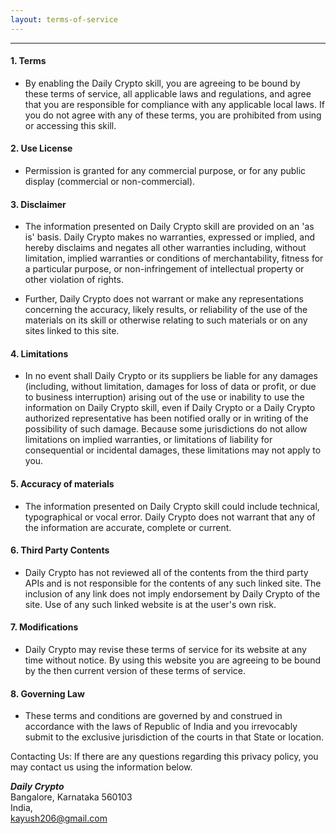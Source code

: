 ```yaml
---
layout: terms-of-service
---
```


* * *
#### [](#header-4)1. Terms

*   By enabling the Daily Crypto skill, you are agreeing to be bound by these terms of service, all applicable laws and regulations, and agree that you are responsible for compliance with any applicable local laws. If you do not agree with any of these terms, you are prohibited from using or accessing this skill.

#### [](#header-4)2. Use License

*   Permission is granted for any commercial purpose, or for any public display (commercial or non-commercial).

#### [](#header-4)3. Disclaimer

*   The information presented on Daily Crypto skill are provided on an 'as is' basis. Daily Crypto makes no warranties, expressed or implied, and hereby disclaims and negates all other warranties including, without limitation, implied warranties or conditions of merchantability, fitness for a particular purpose, or non-infringement of intellectual property or other violation of rights.

*   Further, Daily Crypto does not warrant or make any representations concerning the accuracy, likely results, or reliability of the use of the materials on its skill or otherwise relating to such materials or on any sites linked to this site.


#### [](#header-4)4. Limitations

*   In no event shall Daily Crypto or its suppliers be liable for any damages (including, without limitation, damages for loss of data or profit, or due to business interruption) arising out of the use or inability to use the information on Daily Crypto skill, even if Daily Crypto or a Daily Crypto authorized representative has been notified orally or in writing of the possibility of such damage. Because some jurisdictions do not allow limitations on implied warranties, or limitations of liability for consequential or incidental damages, these limitations may not apply to you.

#### [](#header-4)5. Accuracy of materials

*   The information presented on Daily Crypto skill could include technical, typographical or vocal error. Daily Crypto does not warrant that any of the information are accurate, complete or current.

#### [](#header-4)6. Third Party Contents

*   Daily Crypto has not reviewed all of the contents from the third party APIs and is not responsible for the contents of any such linked site. The inclusion of any link does not imply endorsement by Daily Crypto of the site. Use of any such linked website is at the user's own risk.

#### [](#header-4)7. Modifications

*   Daily Crypto may revise these terms of service for its website at any time without notice. By using this website you are agreeing to be bound by the then current version of these terms of service.

#### [](#header-4)8. Governing Law

*   These terms and conditions are governed by and construed in accordance with the laws of Republic of India and you irrevocably submit to the exclusive jurisdiction of the courts in that State or location.



Contacting Us:
If there are any questions regarding this privacy policy, you may contact us using the information below.

***Daily Crypto***  
Bangalore, Karnataka 560103  
India,  
kayush206@gmail.com   
